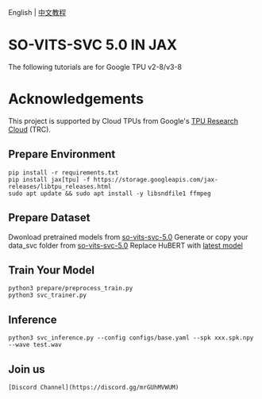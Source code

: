 English | [中文教程](https://github.com/flyingblackshark/jax-so-vits-svc-5.0/blob/Main-5/README_zh_cn.md)
# SO-VITS-SVC 5.0 IN JAX
The following tutorials are for Google TPU v2-8/v3-8
# Acknowledgements
This project is supported by Cloud TPUs from Google's [TPU Research Cloud](https://sites.research.google/trc/about/) (TRC).
## Prepare Environment
	pip install -r requirements.txt
	pip install jax[tpu] -f https://storage.googleapis.com/jax-releases/libtpu_releases.html
	sudo apt update && sudo apt install -y libsndfile1 ffmpeg
## Prepare Dataset
Dwonload pretrained models from [so-vits-svc-5.0](https://github.com/PlayVoice/so-vits-svc-5.0)
Generate or copy your data_svc folder from [so-vits-svc-5.0](https://github.com/PlayVoice/so-vits-svc-5.0)
Replace HuBERT with [latest model](https://github.com/bshall/hubert/releases/download/v0.2/hubert-soft-35d9f29f.pt)
## Train Your Model
	python3 prepare/preprocess_train.py
	python3 svc_trainer.py
## Inference
	python3 svc_inference.py --config configs/base.yaml --spk xxx.spk.npy --wave test.wav
## Join us
	[Discord Channel](https://discord.gg/mrGUhMVWUM)